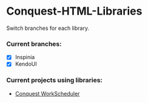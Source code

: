# Conquest-HTML-Libraries

Switch branches for each library.

### Current branches:
- [x] Inspinia
- [x] KendoUI

### Current projects using libraries:
* [Conquest WorkScheduler](https://github.com/ConquestSolutions/WorkScheduler/blob/master/Conquest-WorkScheduler/bower.json)
